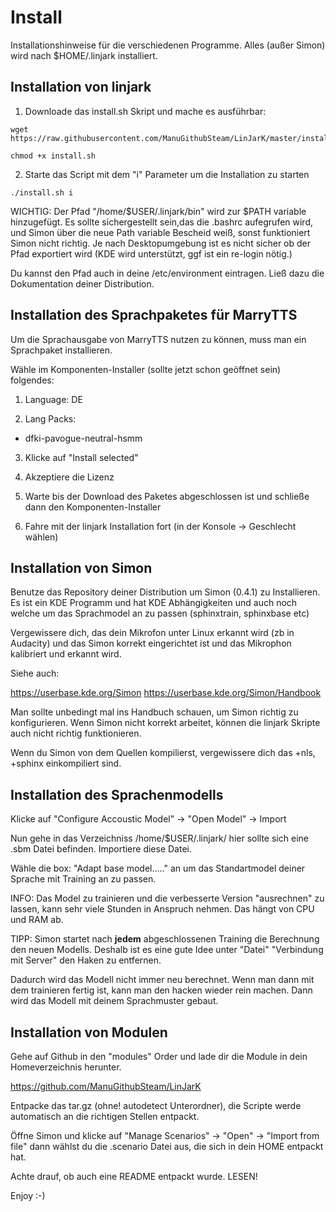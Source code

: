 Install
========

Installationshinweise für die verschiedenen Programme. Alles (außer Simon) wird nach $HOME/.linjark installiert.

Installation von linjark
------------------------

1. Downloade das install.sh Skript und mache es ausführbar:
```
wget https://raw.githubusercontent.com/ManuGithubSteam/LinJarK/master/install.sh

chmod +x install.sh
```
2. Starte das Script mit dem "i" Parameter um die Installation zu starten
```
./install.sh i
```

WICHTIG: Der Pfad "/home/$USER/.linjark/bin" wird zur $PATH variable hinzugefügt. Es sollte sichergestellt sein,das die .bashrc aufegrufen wird, und Simon über die neue Path variable Bescheid weiß, sonst funktioniert Simon nicht richtig.
Je nach Desktopumgebung ist es nicht sicher ob der Pfad exportiert wird (KDE wird unterstützt, ggf ist ein re-login nötig.)

Du kannst den Pfad auch in deine /etc/environment eintragen. Ließ dazu die Dokumentation deiner Distribution.

Installation des Sprachpaketes für MarryTTS
-------------------------------------------

Um die Sprachausgabe von MarryTTS nutzen zu können, muss man ein Sprachpaket installieren.

Wähle im Komponenten-Installer (sollte jetzt schon geöffnet sein) folgendes:

1. Language: DE

2. Lang Packs:

 - dfki-pavogue-neutral-hsmm
 
3. Klicke auf "Install selected"

4. Akzeptiere die Lizenz

5. Warte bis der Download des Paketes abgeschlossen ist und schließe dann den Komponenten-Installer

6. Fahre mit der linjark Installation fort (in der Konsole -> Geschlecht wählen)

Installation von Simon
----------------------

Benutze das Repository deiner Distribution um Simon (0.4.1) zu Installieren. Es ist ein KDE Programm und hat KDE Abhängigkeiten und auch noch welche um das Sprachmodel an zu passen (sphinxtrain, sphinxbase etc)

Vergewissere dich, das dein Mikrofon unter Linux erkannt wird (zb in Audacity) und das Simon korrekt eingerichtet ist und das Mikrophon kalibriert und erkannt wird.

Siehe auch: 

https://userbase.kde.org/Simon
https://userbase.kde.org/Simon/Handbook

Man sollte unbedingt mal ins Handbuch schauen, um Simon richtig zu konfigurieren. Wenn Simon nicht korrekt arbeitet, können die linjark Skripte auch nicht richtig funktionieren.

Wenn du Simon von dem Quellen kompilierst, vergewissere dich das +nls, +sphinx einkompiliert sind.

Installation des Sprachenmodells
---------------------------------

Klicke auf "Configure Accoustic Model" -> "Open Model" -> Import

Nun gehe in das Verzeichniss /home/$USER/.linjark/ hier sollte sich eine .sbm Datei befinden. Importiere diese Datei.

Wähle die box: "Adapt base model....." an um das Standartmodel deiner Sprache mit Training an zu passen.

INFO: Das Model zu trainieren und die verbesserte Version "ausrechnen"  zu lassen, kann sehr viele Stunden in Anspruch nehmen. Das hängt von CPU und RAM ab.

TIPP: Simon startet nach __jedem__ abgeschlossenen Training die Berechnung den neuen Modells. Deshalb ist es eine gute Idee unter "Datei" "Verbindung mit Server" den Haken zu entfernen. 

Dadurch wird das Modell nicht immer neu berechnet. 
Wenn man dann mit dem trainieren fertig ist, kann man den hacken wieder rein machen. Dann wird das Modell mit deinem Sprachmuster gebaut.

Installation von Modulen
------------------------

Gehe auf Github in den "modules" Order und lade dir die Module in dein Homeverzeichnis herunter.

https://github.com/ManuGithubSteam/LinJarK

Entpacke das tar.gz (ohne! autodetect Unterordner), die Scripte werde automatisch an die richtigen Stellen entpackt.

Öffne Simon und klicke auf "Manage Scenarios" -> "Open" -> "Import from file" dann wählst du die .scenario Datei aus, die sich in dein HOME entpackt hat.

Achte drauf, ob auch eine README entpackt wurde. LESEN!


Enjoy :-)
